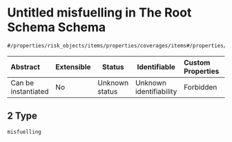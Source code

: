# Untitled misfuelling in The Root Schema Schema

```txt
#/properties/risk_objects/items/properties/coverages/items#/properties/risk_objects/items/properties/coverages/items/examples/2
```




| Abstract            | Extensible | Status         | Identifiable            | Custom Properties | Additional Properties | Access Restrictions | Defined In                                                                  |
| :------------------ | ---------- | -------------- | ----------------------- | :---------------- | --------------------- | ------------------- | --------------------------------------------------------------------------- |
| Can be instantiated | No         | Unknown status | Unknown identifiability | Forbidden         | Allowed               | none                | [quotes.schema.json\*](../../out/quotes.schema.json "open original schema") |

## 2 Type

`misfuelling`
